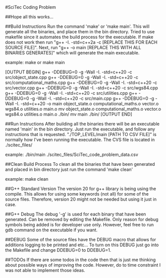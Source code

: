 #SciTec Coding Problem

##Hope all this works... 

##Build Instructions 
Run the command 'make' or 'make main'. This will generate all the binaries, and place them in the bin directory. 
Tried to use makefile since it automates the build process for the executable. If make does 
not work then run "g++ -I. -std=c++2a -c [REPLACE THIS FOR EACH SOURCE FILE]". 
Next, run "g++ -o main [REPLACE THIS WITH ALL BINARIES GENERATES]" which will generate the main executable. 

example:
make
or 
make main 

[OUTPUT BEGIN]
g++ -DDEBUG=0 -g -Wall   -I.  -std=c++20 -c src/object_state.cpp
g++ -DDEBUG=0 -g -Wall   -I.  -std=c++20 -c src/computational_maths.cpp
g++ -DDEBUG=0 -g -Wall   -I.  -std=c++20 -c src/vector.cpp
g++ -DDEBUG=0 -g -Wall   -I.  -std=c++20 -c src/wgs84.cpp
g++ -DDEBUG=0 -g -Wall   -I.  -std=c++20 -c src/utilities.cpp
g++ -DDEBUG=0 -g -Wall   -I.  -std=c++20 -c src/main.cpp
g++ -DDEBUG=0 -g -Wall   -I.  -std=c++20 -o main object_state.o computational_maths.o vector.o wgs84.o utilities.o main.o
mv object_state.o computational_maths.o vector.o wgs84.o utilities.o main.o ./bin/
mv main ./bin/
[OUTPUT END]



##Run Instructions
After building all the binaries there will be an executable named 'main' in the bin directory. Just run 
the executable, and follow any instructions that is requested. 
"./TOP_LEVEL/main [PATH TO CSV FILE]" is normally how I've been running the executable. The CVS file is located in ./scitec_files/  

example:
./bin/main ./scitec_files/SciTec_code_problem_data.csv 

##Clean Build Process
To clean all the binaries that have been generated and placed in bin directory just run the command 'make clean'

example:
make clean

##G++ Standard Version 
The version 20 for g++ library is being using the compile. This allows for using some keywords (not all) 
for some of the source files. Therefore, version 20 might not be needed but using it just in case. 

##G++ Debug 
The debug '-g' is used for each binary that have been generated. Can be removed by editing the Makefile. 
Only reason for debug symbols being added is for developer use only. However, feel free to run gdb command on the 
executable if you want. 

##DEBUG
Some of the source files have the DEBUG macro that allows for additions logging to be printed and etc...
To turn on this DEBUG just go into the Makefile and change DDEBUG=0 to DDEBUG=1. 

##TODOs 
If there are some todos in the code then that is just me thinking about possible ways of improving the code. However,
do to time constraint I was not able to implement those ideas.

